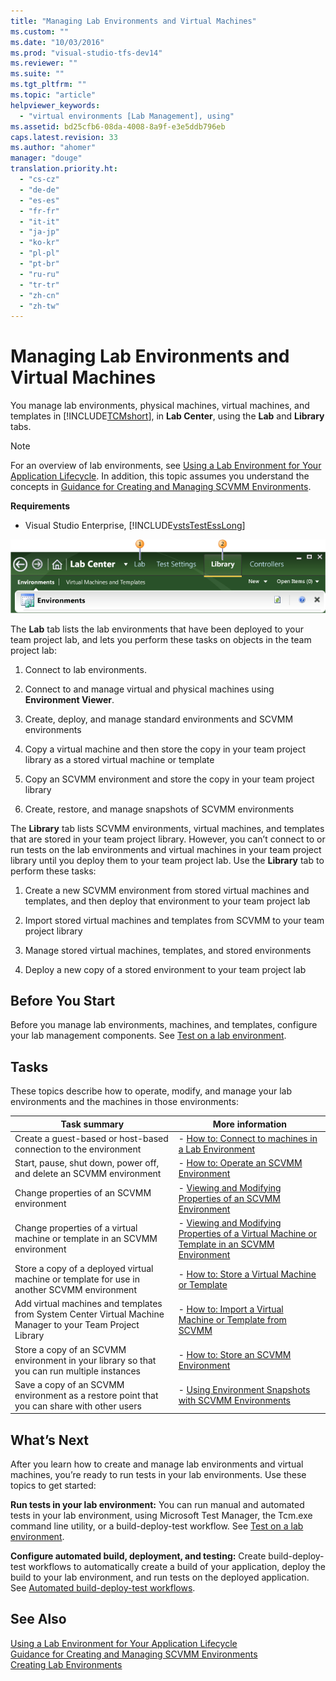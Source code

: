 ```yaml
---
title: "Managing Lab Environments and Virtual Machines"
ms.custom: ""
ms.date: "10/03/2016"
ms.prod: "visual-studio-tfs-dev14"
ms.reviewer: ""
ms.suite: ""
ms.tgt_pltfrm: ""
ms.topic: "article"
helpviewer_keywords: 
  - "virtual environments [Lab Management], using"
ms.assetid: bd25cfb6-08da-4008-8a9f-e3e5ddb796eb
caps.latest.revision: 33
ms.author: "ahomer"
manager: "douge"
translation.priority.ht: 
  - "cs-cz"
  - "de-de"
  - "es-es"
  - "fr-fr"
  - "it-it"
  - "ja-jp"
  - "ko-kr"
  - "pl-pl"
  - "pt-br"
  - "ru-ru"
  - "tr-tr"
  - "zh-cn"
  - "zh-tw"
---
```

# Managing Lab Environments and Virtual Machines
You manage lab environments, physical machines, virtual machines, and templates in [!INCLUDE[TCMshort](../test/includes/tcmshort_md.md)], in **Lab Center**, using the **Lab** and **Library** tabs.  
  
> [!NOTE]
>  For an overview of lab environments, see [Using a Lab Environment for Your Application Lifecycle](../test/using-a-lab-environment-for-your-application-lifecycle.md). In addition, this topic assumes you understand the concepts in [Guidance for Creating and Managing SCVMM Environments](../test/guidance-for-creating-and-managing-scvmm-environments.md).  
  
 **Requirements**  
  
-   Visual Studio Enterprise, [!INCLUDE[vstsTestEssLong](../test/includes/vststestesslong_md.md)]  
  
 ![Lab Management Lab and Library tabs](../test/media/lmguide_lablibrary.png "LMGuide_LabLibrary")  
  
 The **Lab** tab lists the lab environments that have been deployed to your team project lab, and lets you perform these tasks on objects in the team project lab:  
  
1.  Connect to lab environments.  
  
2.  Connect to and manage virtual and physical machines using **Environment Viewer**.  
  
3.  Create, deploy, and manage standard environments and SCVMM environments  
  
4.  Copy a virtual machine and then store the copy in your team project library as a stored virtual machine or template  
  
5.  Copy an SCVMM environment and store the copy in your team project library  
  
6.  Create, restore, and manage snapshots of SCVMM environments  
  
 The **Library** tab lists SCVMM environments, virtual machines, and templates that are stored in your team project library. However, you can’t connect to or run tests on the lab environments and virtual machines in your team project library until you deploy them to your team project lab. Use the **Library** tab to perform these tasks:  
  
1.  Create a new SCVMM environment from stored virtual machines and templates, and then deploy that environment to your team project lab  
  
2.  Import stored virtual machines and templates from SCVMM to your team project library  
  
3.  Manage stored virtual machines, templates, and stored environments  
  
4.  Deploy a new copy of a stored environment to your team project lab  
  
##  <a name="start"></a> Before You Start  
 Before you manage lab environments, machines, and templates, configure your lab management components. See [Test on a lab environment](../test/test-on-a-lab-environment.md).  
  
## Tasks  
 These topics describe how to operate, modify, and manage your lab environments and the machines in those environments:  
  
|Task summary|More information|  
|------------------|----------------------|  
|Create a guest-based or host-based connection to the environment|-   [How to: Connect to machines in a Lab Environment](../test/how-to--connect-to-machines-in-a-lab-environment.md)|  
|Start, pause, shut down, power off, and delete an SCVMM environment|-   [How to: Operate an SCVMM Environment](../test/how-to--operate-an-scvmm-environment.md)|  
|Change properties of an SCVMM environment|-   [Viewing and Modifying Properties of an SCVMM Environment](../test/viewing-and-modifying-properties-of-an-scvmm-environment.md)|  
|Change properties of a virtual machine or template in an SCVMM environment|-   [Viewing and Modifying Properties of a Virtual Machine or Template in an SCVMM Environment](../test/99e76568-838c-4ecd-811c-068c9105a5b7.md)|  
|Store a copy of a deployed virtual machine or template for use in another SCVMM environment|-   [How to: Store a Virtual Machine or Template](../test/how-to--store-a-virtual-machine-or-template.md)|  
|Add virtual machines and templates from System Center Virtual Machine Manager to your Team Project Library|-   [How to: Import a Virtual Machine or Template from SCVMM](../test/how-to--import-a-virtual-machine-or-template-from-scvmm.md)|  
|Store a copy of an SCVMM environment in your library so that you can run multiple instances|-   [How to: Store an SCVMM Environment](../test/how-to--store-an-scvmm-environment.md)|  
|Save a copy of an SCVMM environment as a restore point that you can share with other users|-   [Using Environment Snapshots with SCVMM Environments](../test/using-environment-snapshots-with-scvmm-environments.md)|  
  
##  <a name="next"></a> What’s Next  
 After you learn how to create and manage lab environments and virtual machines, you’re ready to run tests in your lab environments. Use these topics to get started:  
  
 **Run tests in your lab environment:** You can run manual and automated tests in your lab environment, using Microsoft Test Manager, the Tcm.exe command line utility, or a build-deploy-test workflow. See [Test on a lab environment](../test/test-on-a-lab-environment.md).  
  
 **Configure automated build, deployment, and testing:** Create build-deploy-test workflows to automatically create a build of your application, deploy the build to your lab environment, and run tests on the deployed application. See [Automated build-deploy-test workflows](../test/automated-build-deploy-test-workflows.md).  
  
## See Also  
 [Using a Lab Environment for Your Application Lifecycle](../test/using-a-lab-environment-for-your-application-lifecycle.md)   
 [Guidance for Creating and Managing SCVMM Environments](../test/guidance-for-creating-and-managing-scvmm-environments.md)   
 [Creating Lab Environments](../test/creating-lab-environments.md)